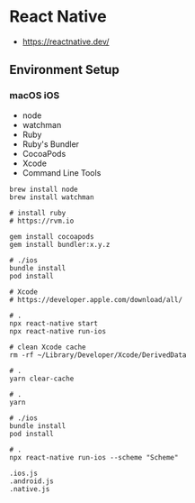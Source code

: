 # React Native

- https://reactnative.dev/

## Environment Setup

### macOS iOS

- node
- watchman
- Ruby
- Ruby's Bundler
- CocoaPods
- Xcode
- Command Line Tools

```shell
brew install node
brew install watchman

# install ruby
# https://rvm.io

gem install cocoapods
gem install bundler:x.y.z

# ./ios
bundle install
pod install

# Xcode
# https://developer.apple.com/download/all/

# .
npx react-native start
npx react-native run-ios
```

```shell
# clean Xcode cache
rm -rf ~/Library/Developer/Xcode/DerivedData

# .
yarn clear-cache

# .
yarn

# ./ios
bundle install
pod install

# .
npx react-native run-ios --scheme "Scheme"

.ios.js
.android.js
.native.js
```
